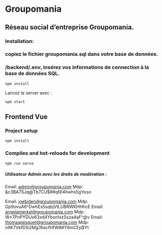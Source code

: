 # Groupomania

## Réseau social d’entreprise Groupomania.

### Installation:

### copiez le fichier groupomania.sql dans votre base de données.
### /backend/.env, insérez vos informations de connection à la base de données SQL.

```
npm install
```

Lancez le server avec :

```
npm start
```

## Frontend Vue

### Project setup

```
npm install
```

### Compiles and hot-reloads for development

```
npm run serve
```

##### Utilisateur Admin avec les droits de modération :

Email: admin@groupomania.com Mdp: &c3BA7SJq@Tb7CU$##qN!4hwhs5gYoso


Email: joebiden@groupomania.com Mdp: Gp9ovuA6^DwhEs5sqbjVtLUBRWKHHhcE
Email: angelamerkel@groupomania.com Mdp: W*7PnPYDUo63xd4YbsntxzSsza4aF^@v
Email: thomaspesquet@groupomania.com Mdp: n9K7VkfD5i2Mg7AecfHfW8#Y9mCEp$Yt
